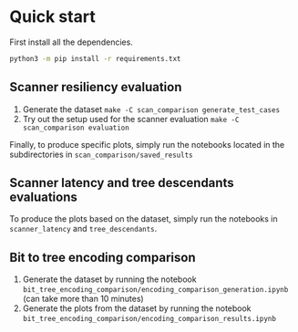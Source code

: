 # Quick start

First install all the dependencies.

```bash
python3 -m pip install -r requirements.txt
```

## Scanner resiliency evaluation

1) Generate the dataset `make -C scan_comparison generate_test_cases`
2) Try out the setup used for the scanner evaluation `make -C scan_comparison evaluation`

Finally, to produce specific plots, simply run the notebooks located in the subdirectories in `scan_comparison/saved_results`

## Scanner latency and tree descendants evaluations

To produce the plots based on the dataset, simply run the notebooks in `scanner_latency` and `tree_descendants`.

## Bit to tree encoding comparison

1) Generate the dataset by running the notebook `bit_tree_encoding_comparison/encoding_comparison_generation.ipynb` (can take more than 10 minutes)
2) Generate the plots from the dataset by running the notebook `bit_tree_encoding_comparison/encoding_comparison_results.ipynb`
